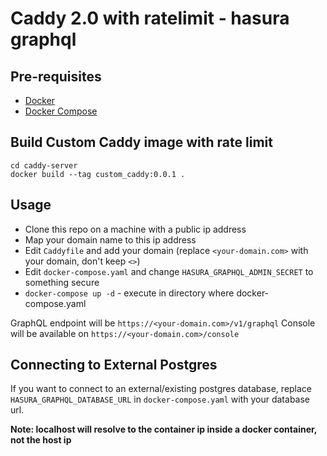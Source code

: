 # Caddy 2.0 with ratelimit - hasura graphql 
## Pre-requisites

- [Docker](https://docs.docker.com/install/)
- [Docker Compose](https://docs.docker.com/compose/install/)

## Build Custom Caddy image with rate limit
```
cd caddy-server
docker build --tag custom_caddy:0.0.1 .
```
## Usage

- Clone this repo on a machine with a public ip address
- Map your domain name to this ip address
- Edit `Caddyfile` and add your domain (replace `<your-domain.com>` with your domain, don't keep `<>`)
- Edit `docker-compose.yaml` and change `HASURA_GRAPHQL_ADMIN_SECRET` to something secure
- `docker-compose up -d` - execute in directory where docker-compose.yaml 

GraphQL endpoint will be `https://<your-domain.com>/v1/graphql`
Console will be available on `https://<your-domain.com>/console`

## Connecting to External Postgres

If you want to connect to an external/existing postgres database, replace `HASURA_GRAPHQL_DATABASE_URL` in `docker-compose.yaml` with your database url. 

**Note: localhost will resolve to the container ip inside a docker container, not the host ip**


